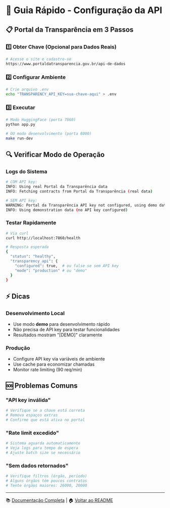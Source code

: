 # 🚀 Guia Rápido - Configuração da API

## 📋 Portal da Transparência em 3 Passos

### 1️⃣ Obter Chave (Opcional para Dados Reais)
```bash
# Acesse o site e cadastre-se
https://www.portaldatransparencia.gov.br/api-de-dados
```

### 2️⃣ Configurar Ambiente
```bash
# Crie arquivo .env
echo "TRANSPARENCY_API_KEY=sua-chave-aqui" > .env
```

### 3️⃣ Executar
```bash
# Modo HuggingFace (porta 7860)
python app.py

# OU modo desenvolvimento (porta 8000)
make run-dev
```

## 🔍 Verificar Modo de Operação

### Logs do Sistema
```bash
# COM API key:
INFO: Using real Portal da Transparência data
INFO: Fetching contracts from Portal da Transparência (real data)

# SEM API key:
WARNING: Portal da Transparência API key not configured, using demo data
INFO: Using demonstration data (no API key configured)
```

### Testar Rapidamente
```bash
# Via curl
curl http://localhost:7860/health

# Resposta esperada
{
  "status": "healthy",
  "transparency_api": {
    "configured": true,  # ou false se sem API key
    "mode": "production" # ou "demo"
  }
}
```

## ⚡ Dicas

### Desenvolvimento Local
- Use modo **demo** para desenvolvimento rápido
- Não precisa de API key para testar funcionalidades
- Resultados mostram "[DEMO]" claramente

### Produção
- Configure API key via variáveis de ambiente
- Use cache para economizar chamadas
- Monitor rate limiting (90 req/min)

## 🆘 Problemas Comuns

### "API key inválida"
```bash
# Verifique se a chave está correta
# Remova espaços extras
# Confirme que está ativa no portal
```

### "Rate limit excedido"
```bash
# Sistema aguarda automaticamente
# Veja logs para tempo de espera
# Ajuste batch size se necessário
```

### "Sem dados retornados"
```bash
# Verifique filtros (órgão, período)
# Alguns órgãos têm poucos contratos
# Tente órgãos maiores: 26000, 20000
```

---

📚 [Documentação Completa](./PORTAL_TRANSPARENCIA_INTEGRATION.md) | 🏠 [Voltar ao README](../README.md)